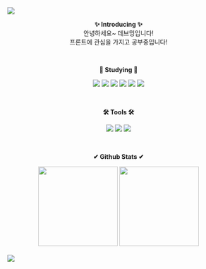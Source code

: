<img src="https://capsule-render.vercel.app/api?type=waving&color=gradient&customColorList=15&height=200&section=header&text=Welcome&fontSize=90" />

<br>

<p align="center">
    <strong>✨ Introducing ✨</strong><br>
    안녕하세요~ 데브밍입니다!<br>
    프론트에 관심을 가지고 공부중입니다!<br>
</p>

<br>

<p align="center">
    <strong>📝 Studying 📝</strong><br>
</p>

<p align="center" display="inline-block">
	<img src="https://img.shields.io/badge/HTML5-E34F26?style=flat&logo=HTML5&logoColor=white" />
	<img src="https://img.shields.io/badge/CSS3-1572B6?style=flat&logo=CSS3&logoColor=white" />
	<img src="https://img.shields.io/badge/javascript-F7DF1E?style=flat&logo=javascript&logoColor=white" />
	<img src="https://img.shields.io/badge/react-61DAFB?style=flat&logo=react&logoColor=white" />
	<img src="https://img.shields.io/badge/typescript-262627?style=flat&logo=typescript&logoColor=white" />
	<img src="https://img.shields.io/badge/next.js-000000?style=flat&logo=nextdotjs&logoColor=white" />
</p>

<br>
<p align="center">
    <strong>🛠 Tools 🛠</strong><br>
</p>

<p align="center" display="inline-block">
	<img src="https://img.shields.io/badge/visualstudiocode-007ACC?style=flat&logo=visualstudiocode&logoColor=white" />
	<img src="https://img.shields.io/badge/github-181717?style=flat&logo=github&logoColor=white" />
	<img src="https://img.shields.io/badge/notion-000000?style=flat&logo=notion&logoColor=white" />
</p>
<br>
<p align="center">
    <strong>✔ Github Stats ✔</strong><br>
</p>

<div align="center" display="inline-block">
    <img src="https://github-readme-stats.vercel.app/api/top-langs/?username=dev-vming&layout=compact" height="180em">
    <img src="https://github-readme-stats.vercel.app/api?username=dev-vming&show_icons=true" height="180em">
</div>
<br>

<img src='https://capsule-render.vercel.app/api?type=waving&color=gradient&customColorList=15&height=200&section=footer'/>
